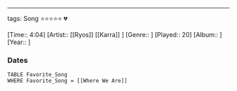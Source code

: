 ---
tags: Song ⭐⭐⭐⭐⭐ 💔

[Time:: 4:04]
[Artist:: [[Ryos]] [[Karra]] ]
[Genre:: ]
[Played:: 20]
[Album:: ]
[Year:: ]
### Dates
````dataview
TABLE Favorite_Song
WHERE Favorite_Song = [[Where We Are]]
````